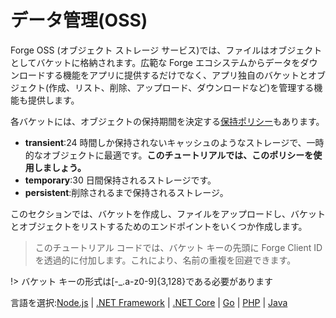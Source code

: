 # データ管理(OSS)

Forge OSS (オブジェクト ストレージ サービス)では、ファイルはオブジェクトとしてバケットに格納されます。広範な Forge エコシステムからデータをダウンロードする機能をアプリに提供するだけでなく、アプリ独自のバケットとオブジェクト(作成、リスト、削除、アップロード、ダウンロードなど)を管理する機能も提供します。

各バケットには、オブジェクトの保持期間を決定する[保持ポリシー](https://forge.autodesk.com/en/docs/data/v2/overview/retention-policy/)もあります。

 - **transient**:24 時間しか保持されないキャッシュのようなストレージで、一時的なオブジェクトに最適です。**このチュートリアルでは、このポリシーを使用しましょう。**
 - **temporary**:30 日間保持されるストレージです。
 - **persistent**:削除されるまで保持されるストレージ。

このセクションでは、バケットを作成し、ファイルをアップロードし、バケットとオブジェクトをリストするためのエンドポイントをいくつか作成します。

> このチュートリアル コードでは、バケット キーの先頭に Forge Client ID を透過的に付加します。これにより、名前の重複を回避できます。

!> バケット キーの形式は\[-_.a-z0-9]{3,128}である必要があります
 
言語を選択:[Node.js](datamanagement/oss/nodejs) | [.NET Framework](datamanagement/oss/net) | [.NET Core](datamanagement/oss/netcore) | [Go](datamanagement/oss/go) | [PHP](datamanagement/oss/php) | [Java](datamanagement/oss/java)

